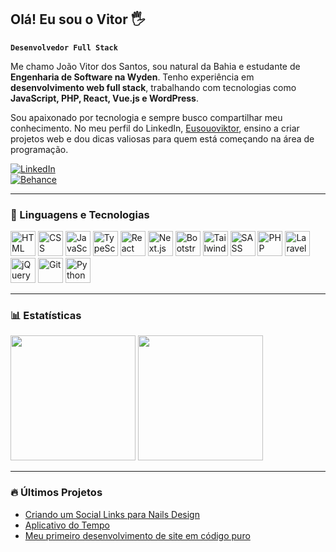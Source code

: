 ## Olá! Eu sou o Vitor 🖐️  
**`Desenvolvedor Full Stack`**  

Me chamo João Vitor dos Santos, sou natural da Bahia e estudante de **Engenharia de Software na Wyden**. Tenho experiência em **desenvolvimento web full stack**, trabalhando com tecnologias como **JavaScript, PHP, React, Vue.js e WordPress**.  

Sou apaixonado por tecnologia e sempre busco compartilhar meu conhecimento. No meu perfil do LinkedIn, [Eusouoviktor](https://www.linkedin.com/in/eusouoviktor/), ensino a criar projetos web e dou dicas valiosas para quem está começando na área de programação.  

[![LinkedIn](https://img.shields.io/badge/LinkedIn-0077B5?style=for-the-badge&logo=linkedin&logoColor=white)](https://www.linkedin.com/in/eusouoviktor/)  
[![Behance](https://img.shields.io/badge/-Behance-blue?style=for-the-badge&logo=behance&logoColor=white)](https://www.behance.net/joaoviktor)  

---

### 🤖 Linguagens e Tecnologias  

<p align="left">
  <img src="https://cdn.jsdelivr.net/gh/devicons/devicon@latest/icons/html5/html5-original.svg" title="HTML" width="40px"/>
  <img src="https://cdn.jsdelivr.net/gh/devicons/devicon@latest/icons/css3/css3-original.svg" title="CSS" width="40px"/>
  <img src="https://cdn.jsdelivr.net/gh/devicons/devicon@latest/icons/javascript/javascript-original.svg" title="JavaScript" width="40px"/>
  <img src="https://cdn.jsdelivr.net/gh/devicons/devicon@latest/icons/typescript/typescript-original.svg" title="TypeScript" width="40px"/>
  <img src="https://cdn.jsdelivr.net/gh/devicons/devicon@latest/icons/react/react-original.svg" title="React" width="40px"/>
  <img src="https://cdn.jsdelivr.net/gh/devicons/devicon@latest/icons/nextjs/nextjs-original.svg" title="Next.js" width="40px"/>
  <img src="https://cdn.jsdelivr.net/gh/devicons/devicon@latest/icons/bootstrap/bootstrap-original.svg" title="Bootstrap" width="40px"/>
  <img src="https://cdn.jsdelivr.net/gh/devicons/devicon@latest/icons/tailwindcss/tailwindcss-original.svg" title="Tailwind CSS" width="40px"/>
  <img src="https://cdn.jsdelivr.net/gh/devicons/devicon@latest/icons/sass/sass-original.svg" title="SASS" width="40px"/>
  <img src="https://cdn.jsdelivr.net/gh/devicons/devicon@latest/icons/php/php-original.svg" title="PHP" width="40px"/>
  <img src="https://cdn.jsdelivr.net/gh/devicons/devicon@latest/icons/laravel/laravel-original.svg" title="Laravel" width="40px"/>
  <img src="https://cdn.jsdelivr.net/gh/devicons/devicon@latest/icons/jquery/jquery-original.svg" title="jQuery" width="40px"/>
  <img src="https://cdn.jsdelivr.net/gh/devicons/devicon@latest/icons/git/git-original.svg" title="Git" width="40px"/>
  <img src="https://cdn.jsdelivr.net/gh/devicons/devicon@latest/icons/python/python-original.svg" title="Python" width="40px"/>
</p>  

---

### 📊 Estatísticas  

<p align="left">
  <img src="https://github-readme-stats.vercel.app/api?username=euviktors&show_icons=true&theme=tokyonight&include_all_commits=true&locale=pt-br" height="200"/>
  <img src="https://github-readme-stats.vercel.app/api/top-langs/?username=euviktors&theme=tokyonight&layout=compact&custom_title=Tecnologias&langs_count=9" height="200"/>
</p>  

---

### 🔥 Últimos Projetos  

- [Criando um Social Links para Nails Design](https://youtu.be/TjkFGrjkXfc)  
- [Aplicativo do Tempo](https://euviktors.github.io/aplicativodotempo01/)  
- [Meu primeiro desenvolvimento de site em código puro](https://euviktors.github.io/primeirosite/)  
